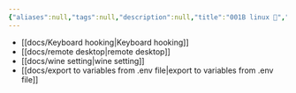 ```yaml
---
{"aliases":null,"tags":null,"description":null,"title":"001B linux 🐧","created":"2024-02-04T16:15:27","updated":"2024-11-19T17:43:53","dg-publish":true,"permalink":"/docs/index/001-b-linux/","dgPassFrontmatter":true}
---
```


- [[docs/Keyboard hooking\|Keyboard hooking]]
- [[docs/remote desktop\|remote desktop]]
- [[docs/wine setting\|wine setting]]
- [[docs/export to variables from .env file\|export to variables from .env file]]
